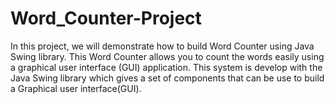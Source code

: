 # Word_Counter-Project
In this project, we will demonstrate how to build Word Counter using Java Swing library. This Word Counter allows you to count the words easily using a graphical user interface (GUI) application. This system is develop with the Java Swing library which gives a set of components that can be use to build a Graphical user interface(GUI). 
